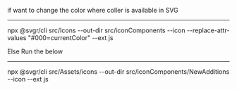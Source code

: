 if want to change the color where coller is available in SVG
*************************************************************
npx @svgr/cli src/Icons --out-dir src/iconComponents --icon --replace-attr-values "#000=currentColor" --ext js


Else Run the below
******************
npx @svgr/cli src/Assets/icons --out-dir src/iconComponents/NewAdditions --icon --ext js

